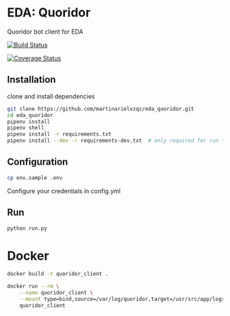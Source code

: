 # EDA: Quoridor
Quoridor bot client for EDA

[![Build Status](https://app.travis-ci.com/martinarielvzqz/eda_quoridor.svg?token=Cn4W6Wq2fytkMsceRcpS&branch=main)](https://app.travis-ci.com/martinarielvzqz/eda_quoridor)

[![Coverage Status](https://coveralls.io/repos/github/martinarielvzqz/eda_quoridor/badge.svg?branch=main)](https://coveralls.io/github/martinarielvzqz/eda_quoridor?branch=main)

## Installation
clone and install dependencies

```sh
git clone https://github.com/martinarielvzqz/eda_quoridor.git
cd eda_quoridor
pipenv install
pipenv shell
pipenv install -r requirements.txt
pipenv install --dev -r requirements-dev.txt  # only required for run tests
```

## Configuration
```sh
cp env.sample .env
```
Configure your credentials in config.yml


## Run
```sh
python run.py
```


# Docker

```sh
docker build -t quoridor_client .
```

```sh
docker run --rm \
    --name quoridor_client \
    --mount type=bind,source=/var/log/quoridor,target=/usr/src/app/logs \
    quoridor_client
```
